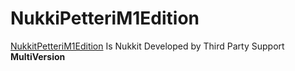# NukkiPetteriM1Edition
[NukkitPetteriM1Edition](https://github.com/PetteriM1/NukkitPetteriM1Edition) Is Nukkit Developed by Third Party Support **MultiVersion**
